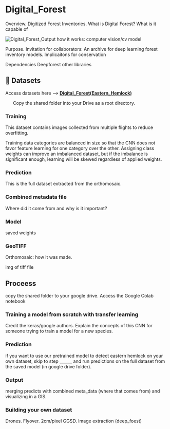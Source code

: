 # Digital_Forest
Overview. Digitized Forest Inventories. What is Digital Forest? What is it capable of

![Digital_Forest_Output](https://myoctocat.com/assets/images/base-octocat.svg)
how it works: computer vision/cv model 

Purpose. Invitation for collaborators: An archive for deep learning forest inventory models. Implicaitons for conservation

Dependencies
Deepforest
other libraries


## 📁 Datasets

Access datasets here --> [**Digital_Forest(Eastern_Hemlock)**](https://drive.google.com/drive/folders/1v7P8ayvgNeTtqQJLFxYiCn26fgUE1_lM)

&nbsp; &nbsp; &nbsp; Copy the shared folder into your Drive as a root directory. 

### Training
This dataset contains images collected from multiple flights to reduce overfitting.

Training data categories are balanced in size so that the CNN does not favor feature learning for one category over the other. Assigning class weights can improve an imbalanced dataset, but if the imbalance is significant enough, learning will be skewed regardless of applied weights. 
   
### Prediction 
This is the full dataset extracted from the orthomosaic. 

### Combined metadata file
Where did it come from and why is it important? 
### Model
saved weights

### GeoTIFF
Orthomosaic: how it was made.

img of tiff file


## Proceess

copy the shared folder to your google drive. Access the Google Colab notebook

### Training a model from scratch with transfer learning
Credit the keras/google authors. Explain the concepts of this CNN for someone trying to train a model for a new species. 
### Prediction
if you want to use our pretrained model to detect eastern hemlock on your own dataset, skip to step ______ and run predictions on the full dataset from the saved model (in google drive folder). 
### Output
merging predicts with combined meta_data (where that comes from) and visualizing in a GIS. 
### Building your own dataset
Drones. Flyover. 2cm/pixel GGSD. Image extraction (deep_foest)
